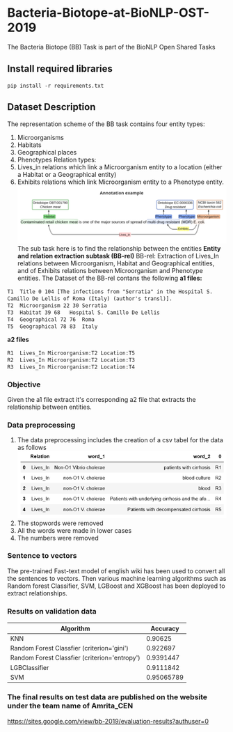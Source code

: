 # Bacteria-Biotope-at-BioNLP-OST-2019
The Bacteria Biotope (BB) Task is part of the BioNLP Open Shared Tasks 

## Install required libraries
```
pip install -r requirements.txt
```
## Dataset Description

The representation scheme of the BB task contains four entity types:
1.  Microorganisms
2.  Habitats
3.  Geographical places
4.  Phenotypes
Relation types:
1.  Lives_in relations which link a Microorganism entity to a location (either a Habitat or a Geographical entity)
2.  Exhibits relations which link Microorganism entity to a Phenotype entity.
![](images/annotation.png)
The sub task here is to find the relationship between the entities 
**Entity and relation extraction subtask (BB-rel)**
BB-rel: Extraction of Lives_In relations between Microorganism, Habitat and Geographical entities, and of Exhibits relations between Microorganism and Phenotype entities.
The Dataset of the BB-rel contans the following
**a1 files:**
```
T1	Title 0 104	[The infections from "Serratia" in the Hospital S. Camillo De Lellis of Roma (Italy) (author's transl)].
T2	Microorganism 22 30	Serratia
T3	Habitat 39 68	Hospital S. Camillo De Lellis
T4	Geographical 72 76	Roma
T5	Geographical 78 83	Italy
```
**a2 files**
```
R1	Lives_In Microorganism:T2 Location:T5
R2	Lives_In Microorganism:T2 Location:T3
R3	Lives_In Microorganism:T2 Location:T4
```

### Objective
Given the a1 file extract it's corresponding a2 file that extracts the relationship between entities.

### Data preprocessing
1. The data preprocessing includes the creation of a csv tabel for the data as follows
![](images/preprossed.png)
2. The stopwords were removed
3. All the words were made in lower cases
4. The numbers were removed

### Sentence to vectors
The pre-trained Fast-text model of english wiki has been used to convert all the sentences to vectors. 
Then various machine learning algorithms such as Random forest Classifier, SVM, LGBoost and XGBoost has been deployed to extract relationships.

### Results on validation data
| Algorithm  | Accuracy |
| ------------- | ------------- |
| KNN | 0.90625  |
| Random Forest Classfier (criterion='gini')  | 0.922697 |
|  Random Forest Classfier (criterion='entropy') | 0.9391447  |
| LGBClassifier | 0.9111842  |
| SVM |0.95065789  |

### The final results on test data are published on the website under the team name of Amrita_CEN
https://sites.google.com/view/bb-2019/evaluation-results?authuser=0


